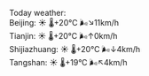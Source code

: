 Today weather:  
Beijing: ☀️ 🌡️+20°C 🌬️↘11km/h  
Tianjin: ☀️ 🌡️+20°C 🌬️↑0km/h  
Shijiazhuang: ☀️ 🌡️+20°C 🌬️↓4km/h  
Tangshan: ☀️ 🌡️+19°C 🌬️↖4km/h  
